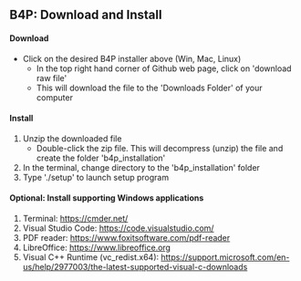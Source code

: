 ## B4P: Download and Install

#### Download
 - Click on the desired B4P installer above (Win, Mac, Linux)
   - In the top right hand corner of Github web page, click on 'download raw file'
   - This will download the file to the 'Downloads Folder' of your computer

#### Install
1. Unzip the downloaded file
   - Double-click the zip file. This will decompress (unzip) the file and create the folder 'b4p_installation'
2. In the terminal, change directory to the 'b4p_installation' folder
3. Type './setup' to launch setup program


#### Optional: Install supporting Windows applications
1. Terminal:  https://cmder.net/
2. Visual Studio Code:  https://code.visualstudio.com/
3. PDF reader: https://www.foxitsoftware.com/pdf-reader
4. LibreOffice: https://www.libreoffice.org
5. Visual C++ Runtime (vc_redist.x64):  https://support.microsoft.com/en-us/help/2977003/the-latest-supported-visual-c-downloads

